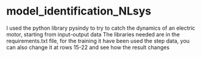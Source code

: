 # model_identification_NLsys
I used the python library pysindy to try to catch the dynamics of an electric motor, starting from input-output data
The libraries needed are in the requirements.txt file, for the training it have been used the step data, you can also change it at rows 15-22 and see how the result changes
